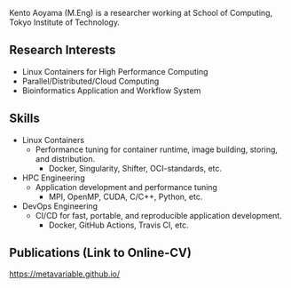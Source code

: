 Kento Aoyama (M.Eng) is a researcher working at School of Computing, Tokyo Institute of Technology.

## Research Interests

- Linux Containers for High Performance Computing
- Parallel/Distributed/Cloud Computing
- Bioinformatics Application and Workflow System

## Skills

- Linux Containers
  - Performance tuning for container runtime, image building, storing, and distribution.
    - Docker, Singularity, Shifter, OCI-standards, etc.
- HPC Engineering
  - Application development and performance tuning
    - MPI, OpenMP, CUDA, C/C++, Python, etc.
- DevOps Engineering
  - CI/CD for fast, portable, and reproducible application development.
    - Docker, GitHub Actions, Travis CI, etc.

## Publications (Link to Online-CV)

https://metavariable.github.io/
